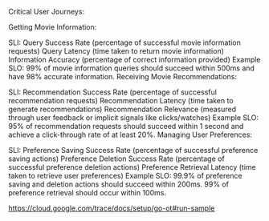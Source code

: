 Critical User Journeys:

Getting Movie Information:

SLI:
Query Success Rate (percentage of successful movie information requests)
Query Latency (time taken to return movie information)
Information Accuracy (percentage of correct information provided)
Example SLO: 99% of movie information queries should succeed within 500ms and have 98% accurate information.
Receiving Movie Recommendations:

SLI:
Recommendation Success Rate (percentage of successful recommendation requests)
Recommendation Latency (time taken to generate recommendations)
Recommendation Relevance (measured through user feedback or implicit signals like clicks/watches)
Example SLO: 95% of recommendation requests should succeed within 1 second and achieve a click-through rate of at least 20%.
Managing User Preferences:

SLI:
Preference Saving Success Rate (percentage of successful preference saving actions)
Preference Deletion Success Rate (percentage of successful preference deletion actions)
Preference Retrieval Latency (time taken to retrieve user preferences)
Example SLO: 99.9% of preference saving and deletion actions should succeed within 200ms. 99% of preference retrieval should occur within 100ms.


https://cloud.google.com/trace/docs/setup/go-ot#run-sample